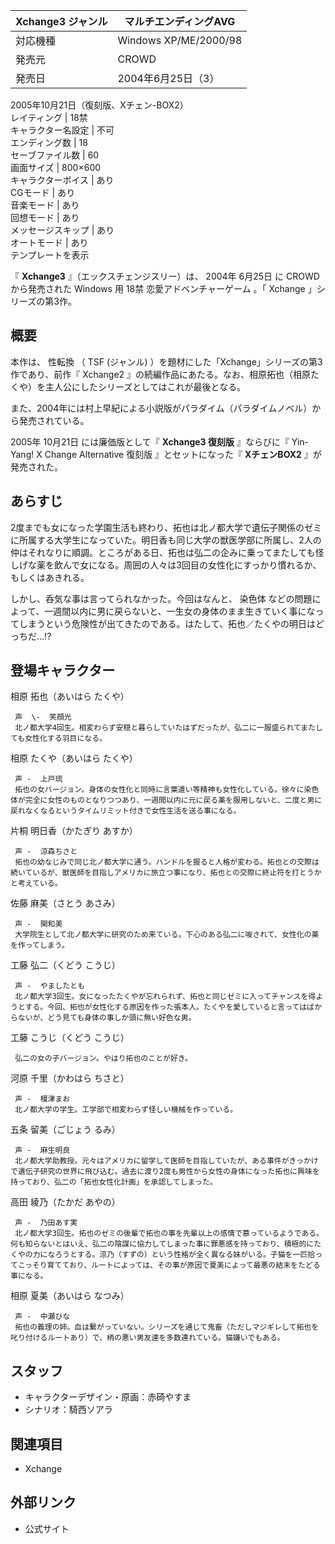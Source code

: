Xchange3  ジャンル  |  マルチエンディングAVG   
---|---  
対応機種  |  Windows XP/ME/2000/98   
発売元  |  CROWD   
発売日  |  2004年6月25日（3）   
2005年10月21日（復刻版、Xチェン-BOX2）  
レイティング  |  18禁   
キャラクター名設定  |  不可   
エンディング数  |  18   
セーブファイル数  |  60   
画面サイズ  |  800×600   
キャラクターボイス  |  あり   
CGモード  |  あり   
音楽モード  |  あり   
回想モード  |  あり   
メッセージスキップ  |  あり   
オートモード  |  あり   
テンプレートを表示  
  
『 **Xchange3** 』（エックスチェンジスリー）は、  2004年  6月25日  に  CROWD  から発売された  Windows  用
18禁  恋愛アドベンチャーゲーム  。「  Xchange  」シリーズの第3作。

##  概要



本作は、  性転換  （  TSF (ジャンル)  ）を題材にした「Xchange」シリーズの第3作であり、前作『  Xchange2
』の続編作品にあたる。なお、相原拓也（相原たくや）を主人公にしたシリーズとしてはこれが最後となる。

また、2004年には村上早紀による小説版がパラダイム（パラダイムノベル）から発売されている。

2005年  10月21日  には廉価版として『 **Xchange3 復刻版** 』ならびに『  Yin-Yang! X Change
Alternative 復刻版  』とセットになった『 **XチェンBOX2** 』が発売された。

##  あらすじ



2度までも女になった学園生活も終わり、拓也は北ノ都大学で遺伝子関係のゼミに所属する大学生になっていた。明日香も同じ大学の獣医学部に所属し、2人の仲はそれなりに順調。ところがある日、拓也は弘二の企みに乗ってまたしても怪しげな薬を飲んで女になる。周囲の人々は3回目の女性化にすっかり慣れるか、もしくはあきれる。

しかし、呑気な事は言ってられなかった。今回はなんと、  染色体
などの問題によって、一週間以内に男に戻らないと、一生女の身体のまま生きていく事になってしまうという危険性が出てきたのである。はたして、拓也／たくやの明日はどっちだ…!?

##  登場キャラクター



相原 拓也（あいはら たくや）

     声  \-  笑顔光 
     北ノ都大学4回生。相変わらず安穏と暮らしていたはずだったが、弘二に一服盛られてまたしても女性化する羽目になる。 
相原 たくや（あいはら たくや）

     声 -  上戸琉 
     拓也の女バージョン。身体の女性化と同時に言葉遣い等精神も女性化している。徐々に染色体が完全に女性のものとなりつつあり、一週間以内に元に戻る薬を服用しないと、二度と男に戻れなくなるというタイムリミット付きで女性生活を送る事になる。 
片桐 明日香（かたぎり あすか）

     声 -  涼森ちさと 
     拓也の幼なじみで同じ北ノ都大学に通う。ハンドルを握ると人格が変わる。拓也との交際は続いているが、獣医師を目指しアメリカに旅立つ事になり、拓也との交際に終止符を打とうかと考えている。 
佐藤 麻美（さとう あさみ）

     声 -  関和美 
     大学院生として北ノ都大学に研究のため来ている。下心のある弘二に唆されて、女性化の薬を作ってしまう。 
工藤 弘二（くどう こうじ）

     声 -  やましたとも 
     北ノ都大学3回生。女になったたくやが忘れられず、拓也と同じゼミに入ってチャンスを得ようとする。今回、拓也が女性化する原因を作った張本人。たくやを愛していると言ってはばからないが、どう見ても身体の事しか頭に無い好色な男。 
工藤 こうじ（くどう こうじ）

     弘二の女の子バージョン。やはり拓也のことが好き。 
河原 千里（かわはら ちさと）

     声 -  榎津まお 
     北ノ都大学の学生。工学部で相変わらず怪しい機械を作っている。 
五条 留美（ごじょう るみ）

     声 -  麻生明良 
     北ノ都大学助教授。元々はアメリカに留学して医師を目指していたが、ある事件がきっかけで遺伝子研究の世界に飛び込む。過去に渡り2度も男性から女性の身体になった拓也に興味を持っており、弘二の「拓也女性化計画」を承認してしまった。 
高田 綾乃（たかだ あやの）

     声 -  乃田あす実 
     北ノ都大学3回生。拓也のゼミの後輩で拓也の事を先輩以上の感情で慕っているようである。何も知らないとはいえ、弘二の陰謀に協力してしまった事に罪悪感を持っており、積極的にたくやの力になろうとする。涼乃（すずの）という性格が全く異なる妹がいる。子猫を一匹拾ってこっそり育てており、ルートによっては、その事が原因で夏美によって最悪の結末をたどる事になる。 
相原 夏美（あいはら なつみ）

     声 -  中瀬ひな 
     拓也の義理の姉。血は繋がっていない。シリーズを通じて鬼畜（ただしマジギレして拓也を叱り付けるルートあり）で、柄の悪い男友達を多数連れている。猫嫌いでもある。 

##  スタッフ



  * キャラクターデザイン・原画：赤碕やすま 
  * シナリオ：騎西ソアラ 

##  関連項目



  * Xchange 

##  外部リンク



  * 公式サイト 

